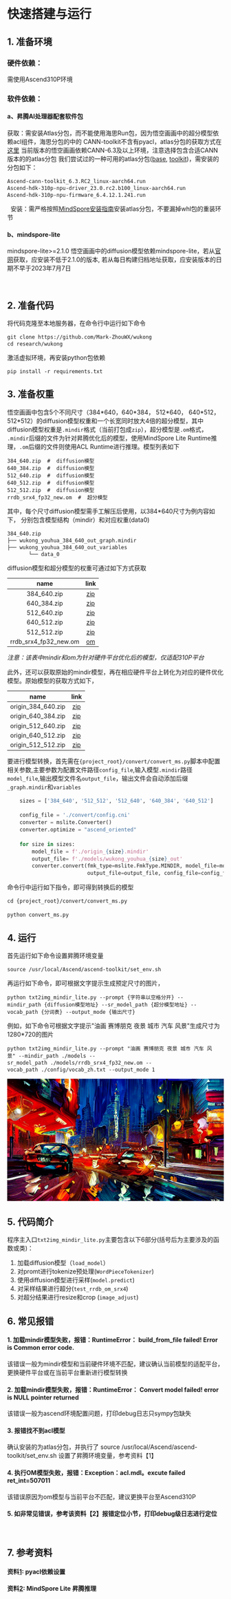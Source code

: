 # 快速搭建与运行

## 1. 准备环境

### 硬件依赖：

需使用Ascend310P环境
 

### 软件依赖：

#### a、昇腾AI处理器配套软件包

获取：需安装Atlas分包，而不能使用海思Run包，因为悟空画画中的超分模型依赖acl组件，海思分包的中的 CANN-toolkit不含有pyacl，atlas分包的获取方式在[这里](https://www.mindspore.cn/install)
当前版本的悟空画画依赖CANN-6.3及以上环境，注意选择包含合适CANN版本的的atlas分包
我们尝试过的一种可用的atlas分包([base]([cmc-szv.clouddragon.huawei.com](https://cmc-szv.clouddragon.huawei.com/cmcversion/index/releaseView?deltaId=8360598672113792&isSelect=Software&url_data=Alpha)), [toolkit]([cmc-szv.clouddragon.huawei.com](https://cmc-szv.clouddragon.huawei.com/cmcversion/index/releaseView?deltaId=8153997453754624&isSelect=Software&url_data=run)))，需安装的分包如下：

```shell
Ascend-cann-toolkit_6.3.RC2_linux-aarch64.run
Ascend-hdk-310p-npu-driver_23.0.rc2.b100_linux-aarch64.run
Ascend-hdk-310p-npu-firmware_6.4.12.1.241.run
```

 
安装：需严格按照[MindSpore安装指南](https://www.mindspore.cn/install)安装atlas分包，不要漏掉whl包的重装环节

#### b、mindspore-lite

mindspore-lite>=2.1.0
悟空画画中的diffusion模型依赖mindspore-lite，若从[官网](https://www.mindspore.cn/lite/docs/zh-CN/r2.0/use/downloads.html)获取，应安装不低于2.1.0的版本, 若从每日构建归档地址获取，应安装版本的日期不早于2023年7月7日 

 

## 2. 准备代码

将代码克隆至本地服务器，在命令行中运行如下命令

```shell
git clone https://github.com/Mark-ZhouWX/wukong
cd research/wukong
```

激活虚拟环境，再安装python包依赖

```
pip install -r requirements.txt
```

## 3. 准备权重

悟空画画中包含5个不同尺寸（384\*640，640\*384， 512\*640， 640\*512， 512\*512）的diffusion模型权重和一个长宽同时放大4倍的超分模型，其中diffusion模型权重是```.mindir```格式（当前打包成```zip```），超分模型是```.om```格式， ```.mindir```后缀的文件为针对昇腾优化后的模型，使用MindSpore Lite Runtime推理，`.om`后缀的文件则使用ACL Runtime进行推理。模型列表如下

```shell
384_640.zip  #  diffusion模型
640_384.zip  #  diffusion模型
512_640.zip  #  diffusion模型
640_512.zip  #  diffusion模型
512_512.zip  #  diffusion模型
rrdb_srx4_fp32_new.om  #  超分模型
```

其中，每个尺寸diffusion模型需手工解压后使用，以384\*640尺寸为例内容如下， 分别包含模型结构（mindir）和对应权重(data0)

```shell
384_640.zip
├── wukong_youhua_384_640_out_graph.mindir
├── wukong_youhua_384_640_out_variables
       └── data_0
```

diffusion模型和超分模型的权重可通过如下方式获取


|         name         |                                          link                                          |
| :-------------------: | :-------------------------------------------------------------------------------------: |
|      384_640.zip      |     [zip](https://download.mindspore.cn/toolkits/mindone/wukonghuahua/384_640.zip)     |
|      640_384.zip      |     [zip](https://download.mindspore.cn/toolkits/mindone/wukonghuahua/640_384.zip)     |
|      512_640.zip      |     [zip](https://download.mindspore.cn/toolkits/mindone/wukonghuahua/512_640.zip)     |
|      640_512.zip      |     [zip](https://download.mindspore.cn/toolkits/mindone/wukonghuahua/640_512.zip)     |
|      512_512.zip      |     [zip](https://download.mindspore.cn/toolkits/mindone/wukonghuahua/512_512.zip)     |
| rrdb_srx4_fp32_new.om | [om](https://download.mindspore.cn/toolkits/mindone/wukonghuahua/rrdb_srx4_fp32_new.om) |

*注意：该表中mindir和om为针对硬件平台优化后的模型，仅适配310P平台*
 

此外，还可以获取原始的mindir模型，再在相应硬件平台上转化为对应的硬件优化模型。原始模型的获取方式如下，


|        name        |                                         link                                         |
| :----------------: | :-----------------------------------------------------------------------------------: |
| origin_384_640.zip | [zip](https://download.mindspore.cn/toolkits/mindone/wukonghuahua/origin_384_640.zip) |
| origin_640_384.zip | [zip](https://download.mindspore.cn/toolkits/mindone/wukonghuahua/origin_640_384.zip) |
| origin_512_640.zip | [zip](https://download.mindspore.cn/toolkits/mindone/wukonghuahua/origin_512_640.zip) |
| origin_640_512.zip | [zip](https://download.mindspore.cn/toolkits/mindone/wukonghuahua/origin_640_512.zip) |
| origin_512_512.zip | [zip](https://download.mindspore.cn/toolkits/mindone/wukonghuahua/origin_512_512.zip) |

要进行模型转换，首先需在`{project_root}/convert/convert_ms.py`脚本中配置相关参数,主要参数为配置文件路径`config_file`,输入模型`.mindir`路径`model_file`,输出模型文件名`output_file`，输出文件会自动添加后缀`_graph.mindir`和`variables`

```python
    sizes = ['384_640', '512_512', '512_640', '640_384', '640_512']

    config_file = './convert/config.cni'
    converter = mslite.Converter()
    converter.optimize = "ascend_oriented"

    for size in sizes:
        model_file = f'./origin_{size}.mindir'
        output_file= f'./models/wukong_youhua_{size}_out'
        converter.convert(fmk_type=mslite.FmkType.MINDIR, model_file=model_file,
                          output_file=output_file, config_file=config_file)
```

命令行中运行如下指令，即可得到转换后的模型

~~~shell
cd {project_root}/convert/convert_ms.py

python convert_ms.py
~~~

## 4. 运行

首先运行如下命令设置昇腾环境变量

```shell
source /usr/local/Ascend/ascend-toolkit/set_env.sh
```

再运行如下命令，即可根据文字提示生成预定尺寸的图片，

```shell
python txt2img_mindir_lite.py --prompt {字符串以空格分开} --mindir_path {diffusion模型地址} --sr_model_path {超分模型地址} --vocab_path {分词表} --output_mode {输出尺寸}
```

例如，如下命令可根据文字提示"油画 赛博朋克 夜景 城市 汽车 风景"生成尺寸为1280*720的图片

```shell
python txt2img_mindir_lite.py --prompt "油画 赛博朋克 夜景 城市 汽车 风景" --mindir_path ./models --sr_model_path ./models/rrdb_srx4_fp32_new.om --vocab_path ./config/vocab_zh.txt --output_mode 1
```

![](https://github.com/Mark-ZhouWX/wukong/blob/main/resources/pics/1280_720_sr.png)

## 5. 代码简介

程序主入口`txt2img_mindir_lite.py`主要包含以下6部分(括号后为主要涉及的函数或类)：

1. 加载diffusion模型（`load_model`）
2. 对promt进行tokenize预处理(`WordPieceTokenizer`)
3. 使用diffusion模型进行采样(`model.predict`)
4. 对采样结果进行超分(`test_rrdb_om_srx4`)
5. 对超分结果进行resize和crop (`image_adjust`)

## 6. 常见报错

#### 1. 加载mindir模型失败，报错：RuntimeError： build_from_file failed! Error is Common error code.

该错误一般为mindir模型和当前硬件环境不匹配，建议确认当前模型的适配平台，更换硬件平台或在当前平台重新进行模型转换
 

#### 2. 加载mindir模型失败，报错：RuntimeError： Convert model failed! error is NULL pointer returned

该错误一般为ascend环境配置问题，打印debug日志只sympy包缺失

#### 3. 报错找不到acl模型

确认安装的为atlas分包，并执行了 source /usr/local/Ascend/ascend-toolkit/set_env.sh 设置了昇腾环境变量，参考资料【1】

#### 4. 执行OM模型失败，报错：Exception：acl.mdl。excute failed ret_int=507011

该错误原因为om模型与当前平台不匹配，建议更换平台至Ascend310P

#### 5. 如非常见错误，参考该资料【2】报错定位小节，打印debug级日志进行定位

 

## 7. 参考资料

#### 资料[1](https://www.hiascend.com/document/detail/zh/CANNCommunityEdition/70RC1alpha001/infacldevg/aclpythondevg/aclpythondevg_0008.html): pyacl依赖设置

#### 资料[2](https://gitee.com/youshu1/lite_hacks/blob/master/ascend_infer.md): MindSpore Lite 昇腾推理
